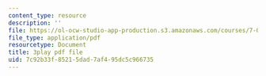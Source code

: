 ```yaml
---
content_type: resource
description: ''
file: https://ol-ocw-studio-app-production.s3.amazonaws.com/courses/7-014-introductory-biology-spring-2005/7c92b33f85215dad7af495dc5c966735_Yr-cZg9eqp4.pdf
file_type: application/pdf
resourcetype: Document
title: 3play pdf file
uid: 7c92b33f-8521-5dad-7af4-95dc5c966735
---
```

